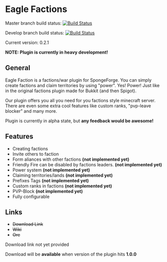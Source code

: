 # Eagle Factions

Master branch build status: [![Build Status](https://travis-ci.org/Aquerr/EagleFactions.svg?branch=master)](https://travis-ci.org/Aquerr/EagleFactions)

Develop branch build status: [![Build Status](https://travis-ci.org/Aquerr/EagleFactions.svg?branch=develop)](https://travis-ci.org/Aquerr/EagleFactions)

Current version: 0.2.1

**NOTE: Plugin is currently in heavy development!**

## General
Eagle Faction is a factions/war plugin for SpongeForge. You can simply create factions and claim territories by using "power". Yes! Power! Just like in the original factions plugin made for Bukkit (and then Spigot).

Our plugin offers you all you need for you factions style minecraft server. There are even some extra cool features like custom ranks, "pvp-leave blocker" and many more.

Plugin is currently in alpha state, but **any feedback would be awesome!**

## Features

* Creating factions
* Invite others to faction
* Form aliances with other factions **(not implemented yet)**
* Friendly Fire can be disabled by factions leaders. **(not implemented yet)**
* Power system **(not implemented yet)**
* Claiming territories/lands **(not implemented yet)**
* Prefixes Tags **(not implemented yet)**
* Custom ranks in factions **(not implemented yet)**
* PVP-Block **(not implemented yet)**
* Fully configurable

## Links

* ~~Download Link~~
* ~~Wiki~~
* ~~Ore~~

Download link not yet provided

Download will be **available** when version of the plugin hits **1.0.0**
